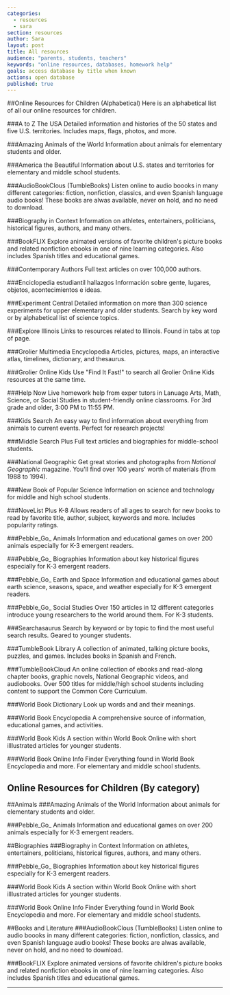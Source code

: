 ```yaml
---
categories: 
  - resources
  - sara
section: resources
author: Sara
layout: post
title: All resources
audience: "parents, students, teachers"
keywords: "online resources, databases, homework help"
goals: access database by title when known
actions: open database
published: true
---
```


##Online Resources for Children (Alphabetical)
Here is an alphabetical list of all our online resources for children.

###A to Z The USA
Detailed information and histories of the 50 states and five U.S. territories. Includes maps, flags, photos, and more.

###Amazing Animals of the World
Information about animals for elementary students and older.

###America the Beautiful
Information about U.S. states and territories for elementary and middle school students.

###AudioBookClous (TumbleBooks)
Listen online to audio boooks in many different categories: fiction, nonfiction, classics, and even Spanish language audio books! These books are alwas available, never on hold, and no need to download.

###Biography in Context
Information on athletes, entertainers, politicians, historical figures, authors, and many others.

###BookFLIX
Explore animated versions of favorite children's picture books and related nonfiction ebooks in one of nine learning categories. Also includes Spanish titles and educational games.

###Contemporary Authors
Full text articles on over 100,000 authors.

###Enciclopedia estudiantil hallazgos
Información sobre gente, lugares, objetos, acontecimientos e ideas. 

###Experiment Central
Detailed information on more than 300 science experiments for upper elementary and older students. Search by key word or by alphabetical list of science topics.

###Explore Illinois
Links to resources related to Illinois. Found in tabs at top of page.

###Grolier Multimedia Encyclopedia
Articles, pictures, maps, an interactive atlas, timelines, dictionary, and thesaurus.

###Grolier Online Kids
Use "Find It Fast!" to search all Grolier Online Kids resources at the same time.

###Help Now
Live homework help from exper tutors in Lanuage Arts, Math, Science, or Social Studies in student-friendly online classrooms. For 3rd grade and older, 3:00 PM to 11:55 PM.

###Kids Search
An easy way to find information about everything from animals to current events. Perfect for research projects!

###Middle Search Plus
Full text articles and biographies for middle-school students.

###National Geographic
Get great stories and photographs from _National Geographic_ magazine. You'll find over 100 years' worth of materials (from 1988 to 1994).

###New Book of Popular Science
Information on science and technology for middle and high school students.

###NoveList Plus K-8
Allows readers of all ages to search for new books to read by favorite title, author, subject, keywords and more. Includes popularity ratings.

###Pebble_Go_ Animals
Information and educational games on over 200 animals especially for K-3 emergent readers.

###Pebble_Go_ Biographies
Information about key historical figures especially for K-3 emergent readers.

###Pebble_Go_ Earth and Space
Information and educational games about earth science, seasons, space, and weather especially for K-3 emergent readers.

###Pebble_Go_ Social Studies
Over 150 articles in 12 different categories introduce young researchers to the world around them. For K-3 students.

###Searchasaurus
Search by keyword or by topic to find the most useful search results. Geared to younger students.

###TumbleBook Library
A collection of animated, talking picture books, puzzles, and games. Includes books in Spanish and French.

###TumbleBookCloud
An online collection of ebooks and read-along chapter books, graphic novels, National Geographic videos, and audiobooks. Over 500 titles for middle/high school students including content to support the Common Core Curriculum.

###World Book Dictionary
Look up words and and their meanings.

###World Book Encyclopedia
A comprehensive source of information, educational games, and activities.

###World Book Kids
A section within World Book Online with short illlustrated articles for younger students.

###World Book Online Info Finder
Everything found in World Book Encyclopedia and more. For elementary and middle school students.

## Online Resources for Children (By category)
##Animals
###Amazing Animals of the World
Information about animals for elementary students and older.

###Pebble_Go_ Animals
Information and educational games on over 200 animals especially for K-3 emergent readers.

##Biographies
###Biography in Context
Information on athletes, entertainers, politicians, historical figures, authors, and many others.

###Pebble_Go_ Biographies
Information about key historical figures especially for K-3 emergent readers.

###World Book Kids
A section within World Book Online with short illlustrated articles for younger students.

###World Book Online Info Finder
Everything found in World Book Encyclopedia and more. For elementary and middle school students.

##Books and Literature
###AudioBookClous (TumbleBooks)
Listen online to audio boooks in many different categories: fiction, nonfiction, classics, and even Spanish language audio books! These books are alwas available, never on hold, and no need to download.

###BookFLIX
Explore animated versions of favorite children's picture books and related nonfiction ebooks in one of nine learning categories. Also includes Spanish titles and educational games.




















****